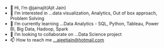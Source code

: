 - 👋 Hi, I’m @jainajit(Ajit Jain)
- 👀 I’m interested in ...data visualization, Analytics, Out of box approach, Problem Solving
- 🌱 I’m currently learning ...Data Analytics - SQL, Python, Tableau, Power BI, Big Data, Hadoop, Spark
- 💞️ I’m looking to collaborate on ...Data Science project
- 📫 How to reach me ...ajeetjain@hotmail.com

<!---
jainajitDA/jainajitDA is a ✨ special ✨ repository because its `README.md` (this file) appears on your GitHub profile.
You can click the Preview link to take a look at your changes.
--->
